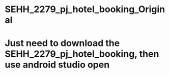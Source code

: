 # SEHH_2279_pj_hotel_booking_Original
# Just need to download the SEHH_2279_pj_hotel_booking, then use android studio open
